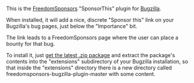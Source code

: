 This is the [FreedomSponsors](http://www.freedomsponsors.org) "SponsorThis"
plugin for [Bugzilla](http://www.bugzilla.org/).

When installed, it will add a nice, discrete "Sponsor this" link on your
Bugzilla's bug pages, just below the "Importance" bit.

The link leads to a FreedomSponsors page where the user can place a bounty for
that bug.

To install it, just
[get the latest .zip package](https://github.com/Wurblzap/freedomsponsors-bugzilla-plugin/archive/master.zip)
and extract the package's contents into the "extensions" subdirectory of your
Bugzilla installation, so that inside the "extensions" directory there is a
new directory called freedomsponsors-bugzilla-plugin-master with some content.
